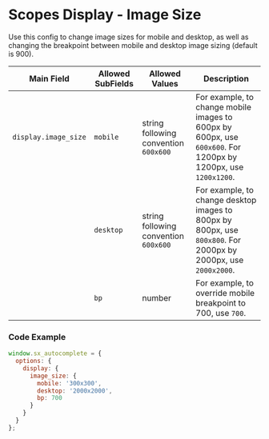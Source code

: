 # Scopes Display - Image Size

Use this config to change image sizes for mobile and desktop, as well as changing the breakpoint between mobile and desktop image sizing (default is 900).

| Main Field | Allowed SubFields | Allowed Values | Description |
|-|-|-|-|
| `display.image_size` | `mobile` | string following convention `600x600` | For example, to change mobile images to 600px by 600px, use `600x600`. For 1200px by 1200px, use `1200x1200`.  |
| | `desktop` | string following convention `600x600` | For example, to change desktop images to 800px by 800px, use `800x800`. For 2000px by 2000px, use `2000x2000`.  |
| | `bp` | number | For example, to override mobile breakpoint to 700, use `700`.  |

### Code Example

```javascript
window.sx_autocomplete = {
  options: {
    display: {
      image_size: {
        mobile: '300x300',
        desktop: '2000x2000',
        bp: 700
      }
    }
  }
};
```
